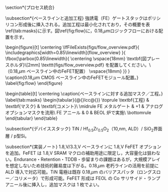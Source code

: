 \section*{プロセス統合}

\subsection*{ベースラインと追加工程}
強誘電（FE）ゲートスタックはポリシリコン形成後に挿入される。追加工程は最小化されており，その概要を表\ref{tab:masks}に示す。図\ref{fig:flow}に，0.18\,$\mu$mロジックフローにおける配置を示す。

\begin{figure}[t]
  \centering
  \IfFileExists{figs/flow_overview.pdf}{
    \includegraphics[width=0.85\linewidth]{flow_overview}
  }{
    \fbox{\parbox{0.85\linewidth}{
      \centering \vspace{18mm}
      \textbf{図プレースホルダ}\\[2mm]
      \texttt{figs/flow_overview.pdf} を配置してください。\\
      （0.18\,$\mu$m ベースライン中のFeFET配置）
      \vspace{18mm}
    }}
  }
  \caption{0.18\,$\mu$m CMOS ベースライン中のFeFETモジュール配置。}
  \label{fig:flow}
\end{figure}

\begin{table}[t]
  \centering
  \caption{ベースラインに対する追加マスク／工程。}
  \label{tab:masks}
  \begin{tabular}{@{}lcc@{}}
    \toprule
    \textbf{工程} & \textbf{マスク} & \textbf{コメント}\\
    \midrule
    FE メタルゲート & +1 & アナログオプションマスクを流用\\
    FE アニール     &  0 & BEOL 炉で実施\\
    \bottomrule
  \end{tabular}
\end{table}

\subsection*{デバイススタック}
TiN / Hf$_{0.5}$Zr$_{0.5}$O$_2$（10\,nm, ALD）/ SiO$_2$界面層 / p型Si。

\subsection*{実装ノート}
1.8\,V/3.3\,V ベースラインに 1.8\,V FeFET オプションを追加。FeFET は 1.8\,V SRAM マクロの補助用途に限定し，大容量化は狙わない。Endurance・Retention・TDDB・歩留まりの課題はあるが，大規模アレイを想定しないため技術的難易度は下がる。0.18\,$\mu$m 老朽ラインの活用を前提に ALD 導入で対応可能。TiN 電極は既存 0.18\,$\mu$m のバリアスパッタ（ロングスロー／コリメータ）で形成可能。FeFET 形成は FEOL の Co サリサイド・ランプアニール後に挿入し，追加マスクは 1 枚でよい。
